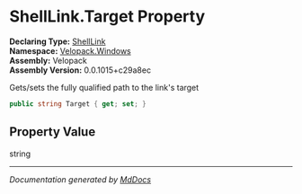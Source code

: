 ﻿<!--  
  <auto-generated>   
    The contents of this file were generated by a tool.  
    Changes to this file may be list if the file is regenerated  
  </auto-generated>   
-->

# ShellLink.Target Property

**Declaring Type:** [ShellLink](../index.md)  
**Namespace:** [Velopack.Windows](../../index.md)  
**Assembly:** Velopack  
**Assembly Version:** 0.0.1015+c29a8ec

Gets\/sets the fully qualified path to the link's target

```csharp
public string Target { get; set; }
```

## Property Value

string

___

*Documentation generated by [MdDocs](https://github.com/ap0llo/mddocs)*
